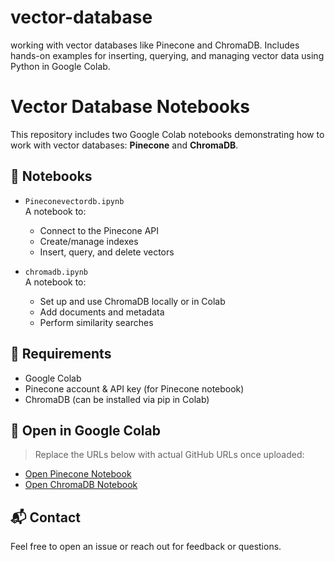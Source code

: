 # vector-database
 working with vector databases like Pinecone and ChromaDB. Includes hands-on examples for inserting, querying, and managing vector data using Python in Google Colab.

# Vector Database Notebooks

This repository includes two Google Colab notebooks demonstrating how to work with vector databases: **Pinecone** and **ChromaDB**.

## 📄 Notebooks

- `Pineconevectordb.ipynb`  
  A notebook to:
  - Connect to the Pinecone API
  - Create/manage indexes
  - Insert, query, and delete vectors

- `chromadb.ipynb`  
  A notebook to:
  - Set up and use ChromaDB locally or in Colab
  - Add documents and metadata
  - Perform similarity searches

## 🚀 Requirements

- Google Colab
- Pinecone account & API key (for Pinecone notebook)
- ChromaDB (can be installed via pip in Colab)

## 🔗 Open in Google Colab

> Replace the URLs below with actual GitHub URLs once uploaded:

- [Open Pinecone Notebook](https://colab.research.google.com/drive/1z_EsQ-9vv7TLUP5Q1i3eOrKPwNRVIvZf?usp=sharing)
- [Open ChromaDB Notebook](https://drive.google.com/file/d/1ZSS0UuqPrsv4vZ2_M8j6I9uVbTZm5oSO/view?usp=sharing)

## 📬 Contact

Feel free to open an issue or reach out for feedback or questions.

